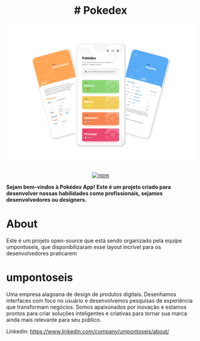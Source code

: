 <h1 align="center">
# Pokedex
</h1>

<p align="center">
  <img src="assets/Cover.png" />
</p>

<div align="center">

  [![npm](https://img.shields.io/npm/v/@unform/core.svg?color=%237159c1)](https://www.npmjs.com/package/@unform/core)<space><space>

</div>

<strong>Sejam bem-vindos à Pokédex App! Este é um projeto criado para desenvolver nossas habilidades como profissionais, sejamos desenvolvedores ou designers.</strong>

# About
Este é um projeto open-source que está sendo organizado pela equipe umpontoseis, que disponibilizaram esse layout incrível para os desenvolvedores praticarem

# umpontoseis
Uma empresa alagoana de design de produtos digitais. Desenhamos interfaces com foco no usuário e desenvolvemos pesquisas de experiência que transformam negócios. Somos apaixonados por inovação e estamos prontos para criar soluções inteligentes e criativas para tornar sua marca ainda mais relevante para seu público.

Linkedin: https://www.linkedin.com/company/umpontoseis/about/
